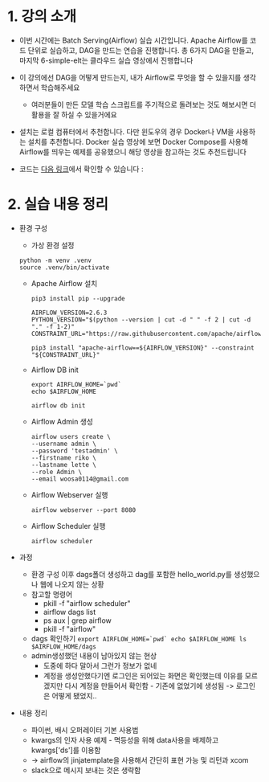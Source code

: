 # 1. 강의 소개

- 이번 시간에는 Batch Serving(Airflow) 실습 시간입니다. Apache Airflow를 코드 단위로 실습하고, DAG을 만드는 연습을 진행합니다. 총 6가지 DAG을 만들고, 마지막 6-simple-elt는 클라우드 실습 영상에서 진행합니다
    
- 이 강의에선 DAG을 어떻게 만드는지, 내가 Airflow로 무엇을 할 수 있을지를 생각하면서 학습해주세요
    - 여러분들이 만든 모델 학습 스크립트를 주기적으로 돌려보는 것도 해보시면 더 활용을 잘 하실 수 있을거에요
- 설치는 로컬 컴퓨터에서 추천합니다. 다만 윈도우의 경우 Docker나 VM을 사용하는 설치를 추천합니다. Docker 실습 영상에 보면 Docker Compose를 사용해 Airflow를 띄우는 예제를 공유했으니 해당 영상을 참고하는 것도 추천드립니다
- 코드는 [다음 링크](https://github.com/zzsza/Boostcamp-AI-Tech-Product-Serving/tree/main/01-batch-serving(airflow))에서 확인할 수 있습니다 :
# 2. 실습 내용 정리
- 환경 구성
	- 가상 환경 설정

    ```
    python -m venv .venv
    source .venv/bin/activate
    ```

	- Apache Airflow 설치
	
	    ```
	    pip3 install pip --upgrade
	
	    AIRFLOW_VERSION=2.6.3
	    PYTHON_VERSION="$(python --version | cut -d " " -f 2 | cut -d "." -f 1-2)"
	    CONSTRAINT_URL="https://raw.githubusercontent.com/apache/airflow/constraints-${AIRFLOW_VERSION}/constraints-${PYTHON_VERSION}.txt"
	
	    pip3 install "apache-airflow==${AIRFLOW_VERSION}" --constraint "${CONSTRAINT_URL}"
	    ```
	
	- Airflow DB init
	
	    ```
	    export AIRFLOW_HOME=`pwd`
	    echo $AIRFLOW_HOME
	
	    airflow db init
	    ```
	
	- Airflow Admin 생성
	
	    ```
	    airflow users create \
	    --username admin \
	    --password 'testadmin' \
	    --firstname riko \
	    --lastname lette \
	    --role Admin \
	    --email woosa0114@gmail.com 
	    ```
	
	- Airflow Webserver 실행
	
	    ```
	    airflow webserver --port 8080
	    ```
	
	- Airflow Scheduler 실행
	
	    ```
	    airflow scheduler
	    ```
- 과정
	- 환경 구성 이후 dags폴더 생성하고 dag를 포함한 hello_world.py를 생성했으나 웹에 나오지 않는 상황
	- 참고할 명령어
		- pkill -f "airflow scheduler"
		- airflow dags list
		- ps aux | grep airflow
		- pkill -f "airflow"
	- dags 확인하기
			```
			export AIRFLOW_HOME=`pwd`
			echo $AIRFLOW_HOME
			ls $AIRFLOW_HOME/dags
			```
	- admin생성했던 내용이 남아있지 않는 현상
		- 도중에 하다 말아서 그런가 정보가 없네
		- 계정을 생성안했다기엔 로그인은 되어있는 화면은 확인했는데 이유를 모르겠지만
		  다시 계정을 만들어서 확인함 - 기존에 없었기에 생성됨 -> 로그인은 어떻게 됐었지..
- 내용 정리
	- 파이썬, 배시 오퍼레이터 기본 사용법
	- kwargs의 인자 사용 예제 - 멱등성을 위해 data사용을 배제하고 kwargs['ds']를 이용함
	- -> airflow의 jinjatemplate을 사용해서 간단히 표현 가능 및 리턴과 xcom
	- slack으로 메시지 보내는 것은 생략함